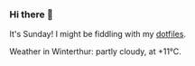 ### Hi there :wave:

It's Sunday! I might be fiddling with my [dotfiles](https://github.com/bewuethr/dotfiles).

Weather in Winterthur: partly cloudy, at +11°C.
